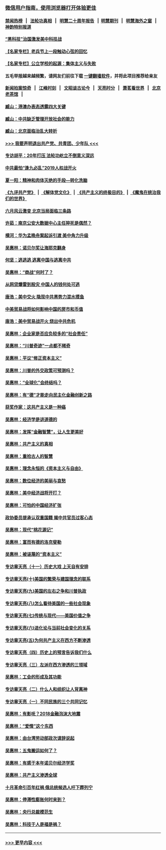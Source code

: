 ### [微信用户指南，使用浏览器打开体验更佳](https://github.com/gfw-breaker/banned-news1/blob/master/indexes/wechat-guide.md?t=0)
#### [禁闻热榜](热点新闻.md?t=0)  &nbsp;&nbsp;|&nbsp;&nbsp; [法轮功真相](https://github.com/gfw-breaker/truth/blob/master/README.md?t=0) &nbsp;&nbsp;|&nbsp;&nbsp; [明慧二十周年报告](https://github.com/gfw-breaker/mh-reports/blob/master/README.md?t=0) &nbsp;&nbsp;|&nbsp;&nbsp;[明慧期刊](https://github.com/gfw-breaker/mh-qikan) &nbsp;&nbsp;|&nbsp;&nbsp; [明慧海外之窗](https://github.com/gfw-breaker/mh-news/blob/master/README.md?t=0) &nbsp;&nbsp;|&nbsp;&nbsp; [神韵特别报道](https://github.com/gfw-breaker/mh-news/blob/master/shenyun.md?t=0)
#### [“黑科技”治国激发美中科技战](../pages/nsc423/n11638056.md?t=02042244) 
#### [【名家专栏】老兵节上一段触动心弦的回忆](../pages/nsc423/n11646016.md?t=02042244) 
#### [【名家专栏】公立学校的起源：集体主义与失败](../pages/nsc423/n11601833.md?t=02042244) 
#### 五毛举报越来越频繁，请网友们前往下载 [一键翻墙软件](https://github.com/gfw-breaker/ssr-accounts)，并将此项目推荐给亲友
#### [新闻拍案惊奇](https://github.com/gfw-breaker/banned-news1/blob/master/pages/link4.md) &nbsp;&nbsp;|&nbsp;&nbsp; [江峰时刻](https://github.com/gfw-breaker/banned-news1/blob/master/pages/link4.md) &nbsp;&nbsp;|&nbsp;&nbsp; [文昭谈古论今](https://github.com/gfw-breaker/banned-news1/blob/master/pages/link4.md) &nbsp;&nbsp;|&nbsp;&nbsp; [天亮时分](https://github.com/gfw-breaker/banned-news1/blob/master/pages/link4.md) &nbsp;&nbsp;|&nbsp;&nbsp; [萧茗看世界](https://github.com/gfw-breaker/banned-news1/blob/master/pages/link4.md) &nbsp;&nbsp;|&nbsp;&nbsp; [北京老茶馆](https://github.com/gfw-breaker/banned-news1/blob/master/pages/link4.md) &nbsp;&nbsp;|&nbsp;&nbsp; 
#### [臧山：港澳办表态透露四大关键](../pages/nsc423/n11421628.md?t=02042244) 
#### [臧山：中共缺乏管理开放社会的能力](../pages/nsc423/n11407457.md?t=02042244) 
#### [臧山：北京面临治乱大转折](../pages/nsc423/n11406895.md?t=02042244) 
#### [>>> 我要声明退出共产党、共青团、少年队 <<<](https://github.com/begood0513/goodnews/blob/master/quit/letter.md) 
#### [专访胡平：20年打压 法轮功屹立不倒意义深远](../pages/nsc423/n11398800.md?t=02042244) 
#### [中共最怕“逢九必乱”2019人权战开火](../pages/nsc423/n11385248.md?t=02042244) 
#### [夏一阳：精神和肉体灭绝的手段—转化洗脑](../pages/nsc423/n11368250.md?t=02042244) 
#### [《九评共产党》](https://github.com/begood0513/9ping.md/blob/master/README.md) &nbsp;|&nbsp; [《解体党文化》](../../../../jtdwh.md/blob/master/README.md)  &nbsp;|&nbsp; [《共产主义的终极目的》](../../../../gczydzjmd.md/blob/master/README.md) &nbsp;|&nbsp; [《魔鬼在统治我们的世界》](../../../../mgztzwmdsj.md/blob/master/README.md) 
#### [六月风云激变 北京当局面临三条路](../pages/nsc423/n11313668.md?t=02042244) 
#### [许茹：南京公安大数据中心主任猝死是偶然？](../pages/nsc423/n11064744.md?t=02042244) 
#### [横河：华为孟晚舟案起诉引渡 美中角力升级](../pages/nsc423/n11027230.md?t=02042244) 
#### [吴惠林：诺贝尔奖让海耶克翻身](../pages/nsc423/n10890049.md?t=02042244) 
#### [何坚：逃逃逃 逃离中国与逃离中共](../pages/nsc423/n10592891.md?t=02042244) 
#### [吴惠林：“商战”何时了？](../pages/nsc423/n10573558.md?t=02042244) 
#### [从网贷爆雷到股灾 中国人的钱何处可逃](../pages/nsc423/n10572800.md?t=02042244) 
#### [唐浩：美中交火 隐现中共黑势力混水摸鱼](../pages/nsc423/n10544040.md?t=02042244) 
#### [中美贸易战将如何影响中国的房市和币值](../pages/nsc423/n10543697.md?t=02042244) 
#### [唐浩：美中贸易战开火 烧出中共危机](../pages/nsc423/n10540126.md?t=02042244) 
#### [吴惠林：企业家是否应负较多的“社会责任”](../pages/nsc423/n10535022.md?t=02042244) 
#### [吴惠林：“川普奇迹”一点都不稀奇](../pages/nsc423/n10512808.md?t=02042244) 
#### [吴惠林：平议“修正资本主义”](../pages/nsc423/n10495724.md?t=02042244) 
#### [吴惠林：川普的外交政策可预测吗？](../pages/nsc423/n10462387.md?t=02042244) 
#### [吴惠林：“全球化”会终结吗？](../pages/nsc423/n10452838.md?t=02042244) 
#### [吴惠林：有“德”才能走向民主化金融创新之路](../pages/nsc423/n10432292.md?t=02042244) 
#### [获奖作家：这共产主义是一种癌](../pages/nsc423/n10431541.md?t=02042244) 
#### [吴惠林：经济学是讲道德的](../pages/nsc423/n10398014.md?t=02042244) 
#### [吴惠林：发挥“金融智慧”，让人生更美好](../pages/nsc423/n10375019.md?t=02042244) 
#### [吴惠林：共产主义的真相](../pages/nsc423/n10351394.md?t=02042244) 
#### [吴惠林：重拾古人的智慧](../pages/nsc423/n10337691.md?t=02042244) 
#### [吴惠林：理念永恒的《资本主义与自由》](../pages/nsc423/n10316274.md?t=02042244) 
#### [吴惠林：数位经济的美丽与哀愁](../pages/nsc423/n10292946.md?t=02042244) 
#### [吴惠林：美中经济战将开打？](../pages/nsc423/n10258825.md?t=02042244) 
#### [吴惠林：可怕的中国经济扩张](../pages/nsc423/n10219147.md?t=02042244) 
#### [政协委员提承认双重国籍 揭中共官员过客心态](../pages/nsc423/n10208809.md?t=02042244) 
#### [吴惠林：现代“桃花源记”](../pages/nsc423/n10185234.md?t=02042244) 
#### [吴惠林：富而有德的洛克斐勒](../pages/nsc423/n10142264.md?t=02042244) 
#### [吴惠林：被诬蔑的“资本主义”](../pages/nsc423/n10124816.md?t=02042244) 
#### [专访章天亮（十一）历史大戏 上天自有安排](../pages/nsc423/n10094905.md?t=02042244) 
#### [专访章天亮(十)美国的繁荣与建国理念的联系](../pages/nsc423/n10094899.md?t=02042244) 
#### [专访章天亮(九)美国的左右之争和川普执政](../pages/nsc423/n10094889.md?t=02042244) 
#### [专访章天亮(八)怎么看待美国的一些社会现象](../pages/nsc423/n10094857.md?t=02042244) 
#### [专访章天亮(七)传统与现代——美国价值之争](../pages/nsc423/n10093140.md?t=02042244) 
#### [专访章天亮(六)进化论与当前社会变化的关系](../pages/nsc423/n10092036.md?t=02042244) 
#### [专访章天亮(五)为何共产主义在西方不断渗透](../pages/nsc423/n10083620.md?t=02042244) 
#### [专访章天亮（四）历史上的预言告诉我们什么](../pages/nsc423/n10083606.md?t=02042244) 
#### [专访章天亮（三）左派在西方渗透的三领域](../pages/nsc423/n10081115.md?t=02042244) 
#### [吴惠林：工会的形成及其功能](../pages/nsc423/n10080633.md?t=02042244) 
#### [专访章天亮（二）什么人和组织让人背离神](../pages/nsc423/n10076637.md?t=02042244) 
#### [专访章天亮（一）不同民族的三个共同记忆](../pages/nsc423/n10074188.md?t=02042244) 
#### [吴惠林：有影呒？2018金融泡沫大地震](../pages/nsc423/n10040534.md?t=02042244) 
#### [吴惠林：“爱情”这个东西](../pages/nsc423/n10019423.md?t=02042244) 
#### [吴惠林：由台湾劳动部政次请辞说起](../pages/nsc423/n9979679.md?t=02042244) 
#### [吴惠林：五鬼搬运如何了？](../pages/nsc423/n9925338.md?t=02042244) 
#### [吴惠林：有感于本年诺贝尔经济学奖](../pages/nsc423/n9871883.md?t=02042244) 
#### [吴惠林：共产主义渗透全球](../pages/nsc423/n9812748.md?t=02042244) 
#### [十月革命引百年红祸 俄总统候选人吁下葬列宁](../pages/nsc423/n9810182.md?t=02042244) 
#### [吴惠林：停滞性膨胀何时来到？](../pages/nsc423/n9764136.md?t=02042244) 
#### [吴惠林：央行总裁模范生](../pages/nsc423/n9728134.md?t=02042244) 
#### [吴惠林：科技于人是福是祸？](../pages/nsc423/n9672982.md?t=02042244) 

----
#### [ >>> 更早内容 <<< ](../indexes/nsc423-earlier.md)
